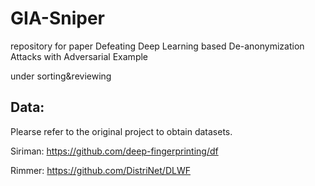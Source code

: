# GIA-Sniper
repository for paper Defeating Deep Learning based De-anonymization Attacks with Adversarial Example

under sorting&reviewing

## Data:

Plearse refer to the original project to obtain datasets.

Siriman: <https://github.com/deep-fingerprinting/df>

Rimmer: <https://github.com/DistriNet/DLWF>
